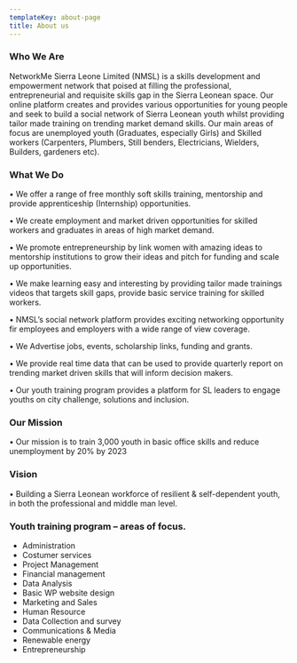 ```yaml
---
templateKey: about-page
title: About us
---
```

### Who We Are

NetworkMe Sierra Leone Limited (NMSL) is a skills development and empowerment network that poised at filling the professional, entrepreneurial and requisite skills gap in the Sierra Leonean space. Our online platform creates and provides various opportunities for young people and seek to build a social network of Sierra Leonean youth whilst providing tailor made training on trending market demand skills. Our main areas of focus are unemployed youth (Graduates, especially Girls) and Skilled workers (Carpenters, Plumbers, Still benders, Electricians, Wielders, Builders, gardeners etc). 

### What We Do

• We offer a range of free monthly soft skills training, mentorship and provide apprenticeship (Internship) opportunities. 

• We create employment and market driven opportunities for skilled workers and graduates in areas of high market demand.

• We promote entrepreneurship by link women with amazing ideas to mentorship institutions to grow their ideas and pitch for funding and scale up opportunities. 

• We make learning easy and interesting by providing tailor made trainings videos that targets skill gaps, provide basic service training for skilled workers.

• NMSL’s social network platform provides exciting networking opportunity fir employees and employers with a wide range of view coverage.  

• We Advertise jobs, events, scholarship links, funding and grants.

• We provide real time data that can be used to provide quarterly report on trending market driven skills that will inform decision makers.

• Our youth training program provides a platform for SL leaders to engage youths on city challenge, solutions and inclusion.

### 

### Our Mission

• Our mission is to train 3,000 youth in basic office skills and reduce unemployment by 20% by 2023

### Vision

• Building a Sierra Leonean workforce of resilient & self-dependent youth, in both the professional and middle man level.

### 

### Youth training program – areas of focus.



* Administration 
* Costumer services
* Project Management 
* Financial management
* Data Analysis 
* Basic WP website design
* Marketing and Sales                                     
* Human Resource
* Data Collection and survey                          
* Communications & Media
* Renewable energy                                        
* Entrepreneurship

### 

###
